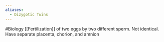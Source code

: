 ```yaml
---
aliases:
  - Dizygotic Twins
---
```

#Biology 
[[Fertilization]] of two eggs by two different sperm. Not identical. Have separate placenta, chorion, and amnion